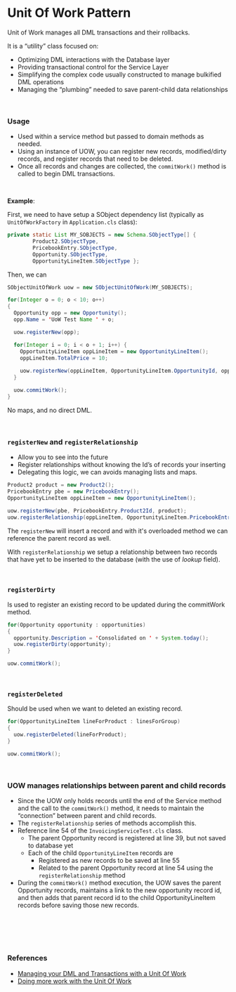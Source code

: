 # Unit Of Work Pattern

Unit of Work manages all DML transactions and their rollbacks.

It is a “utility” class focused on:
- Optimizing DML interactions with the Database layer
- Providing transactional control for the Service Layer
- Simplifying the complex code usually constructed to manage bulkified DML operations
- Managing the “plumbing” needed to save parent-child data relationships

<br>

### Usage
- Used within a service method but passed to domain methods as needed.
- Using an instance of UOW, you can register new records, modified/dirty records, and register records that need to be deleted.
- Once all records and changes are collected, the `commitWork()` method is called to begin DML transactions.

<br>

**Example**:

First, we need to have setup a SObject dependency list (typically as `UnitOfWorkFactory` in `Application.cls` class):

```java
private static List MY_SOBJECTS = new Schema.SObjectType[] {
        Product2.SObjectType,
        PricebookEntry.SObjectType,
        Opportunity.SObjectType,
        OpportunityLineItem.SObjectType };
````

Then, we can

```java
SObjectUnitOfWork uow = new SObjectUnitOfWork(MY_SOBJECTS);

for(Integer o = 0; o < 10; o++)
{
  Opportunity opp = new Opportunity();
  opp.Name = 'UoW Test Name ' + o;

  uow.registerNew(opp);

  for(Integer i = 0; i < o + 1; i++) {
    OpportunityLineItem oppLineItem = new OpportunityLineItem();
    oppLineItem.TotalPrice = 10;
    
    uow.registerNew(oppLineItem, OpportunityLineItem.OpportunityId, opp);
  }

  uow.commitWork();
}
```

No maps, and no direct DML.

<br>

### `registerNew` and `registerRelationship`

- Allow you to see into the future
- Register relationships without knowing the Id’s of records your inserting
- Delegating this logic, we can avoids managing lists and maps.

```java
Product2 product = new Product2();
PricebookEntry pbe = new PricebookEntry();
OpportunityLineItem oppLineItem = new OpportunityLineItem();

uow.registerNew(pbe, PricebookEntry.Product2Id, product);
uow.registerRelationship(oppLineItem, OpportunityLineItem.PricebookEntryId, pbe);
```

The `registerNew` will insert a record and with it's overloaded method we can reference the parent record as well.

With `registerRelationship` we setup a relationship between two records that have yet to be inserted to the database (with the use of *lookup* field).

<br>

### `registerDirty`

Is used to register an existing record to be updated during the commitWork method.

```java
for(Opportunity opportunity : opportunities)
{
  opportunity.Description = 'Consolidated on ' + System.today();
  uow.registerDirty(opportunity);
}

uow.commitWork();
```

<br>

### `registerDeleted`

Should be used when we want to deleted an existing record.

```java
for(OpportunityLineItem lineForProduct : linesForGroup)
{
  uow.registerDeleted(lineForProduct);
}

uow.commitWork();
```

<br>

### UOW manages relationships between parent and child records
- Since the UOW only holds records until the end of the Service method and the call to the `commitWork()` method, it needs to maintain the “connection” between parent and child records.
- The `registerRelationship` series of methods accomplish this.
- Reference line 54 of the `InvoicingServiceTest.cls` class.
  - The parent Opportunity record is registered at line 39, but not saved to database yet
  - Each of the child `OpportunityLineItem` records are
    - Registered as new records to be saved at line 55
    - Related to the parent Opportunity record at line 54 using the `registerRelationship` method
- During the `commitWork()` method execution, the UOW saves the parent Opportunity records, maintains a link to the new opportunity record id, and then adds that parent record id to the child OpportunityLineItem records before saving those new records.

<br><br>
---

### References
- [Managing your DML and Transactions with a Unit Of Work](https://andyinthecloud.com/2013/06/09/managing-your-dml-and-transactions-with-a-unit-of-work/)
- [Doing more work with the Unit Of Work](https://andyinthecloud.com/2014/07/17/doing-more-work-with-the-unit-of-work/)